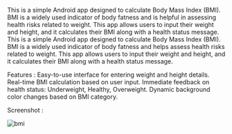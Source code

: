 This is a simple Android app designed to calculate Body Mass Index (BMI). BMI is a widely used indicator of body fatness and is helpful in assessing health risks related to weight. This app allows users to input their weight and height, and it calculates their BMI along with a health status message.
This is a simple Android app designed to calculate Body Mass Index (BMI). BMI is a widely used indicator of body fatness and helps assess health risks related to weight. This app allows users to input their weight and height, and it calculates their BMI along with a health status message.

Features :
Easy-to-use interface for entering weight and height details.
Real-time BMI calculation based on user input.
Immediate feedback on health status: Underweight, Healthy, Overweight.
Dynamic background color changes based on BMI category.

Screenshot :

![bmi](https://github.com/sarangpawar96km/BMI_Calculator/assets/100467871/5721c182-9f86-40b1-9563-7bc9ef9cfb69)
